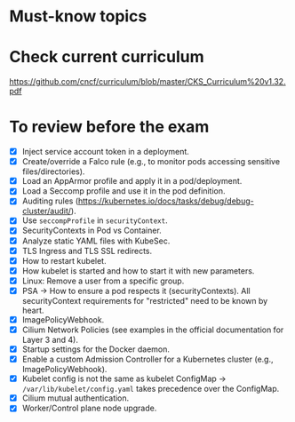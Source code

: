 # Must-know topics

# Check current curriculum
https://github.com/cncf/curriculum/blob/master/CKS_Curriculum%20v1.32.pdf

# To review before the exam
- [x] Inject service account token in a deployment.
- [x] Create/override a Falco rule (e.g., to monitor pods accessing sensitive files/directories).
- [x] Load an AppArmor profile and apply it in a pod/deployment.
- [x] Load a Seccomp profile and use it in the pod definition.
- [x] Auditing rules (https://kubernetes.io/docs/tasks/debug/debug-cluster/audit/).
- [x] Use `seccompProfile` in `securityContext`.
- [x] SecurityContexts in Pod vs Container.
- [x] Analyze static YAML files with KubeSec.
- [x] TLS Ingress and TLS SSL redirects.
- [x] How to restart kubelet.
- [x] How kubelet is started and how to start it with new parameters.
- [x] Linux: Remove a user from a specific group.
- [x] PSA -> How to ensure a pod respects it (securityContexts). All securityContext requirements for "restricted" need to be known by heart.
- [x] ImagePolicyWebhook.
- [x] Cilium Network Policies (see examples in the official documentation for Layer 3 and 4).
- [x] Startup settings for the Docker daemon.
- [x] Enable a custom Admission Controller for a Kubernetes cluster (e.g., ImagePolicyWebhook).
- [x] Kubelet config is not the same as kubelet ConfigMap → `/var/lib/kubelet/config.yaml` takes precedence over the ConfigMap.
- [x] Cilium mutual authentication.
- [x] Worker/Control plane node upgrade.